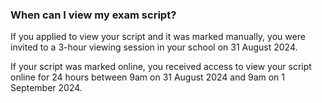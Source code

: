 ###  **When can I view my exam script?**

If you applied to view your script and it was marked manually, you were
invited to a 3-hour viewing session in your school on 31 August 2024.

If your script was marked online, you received access to view your script
online for 24 hours between 9am on 31 August 2024 and 9am on 1 September 2024.

